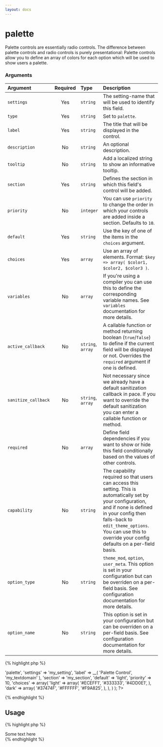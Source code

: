 ```yaml
---
layout: docs
---
```


# palette

Palette controls are essentially radio controls. The difference between palette controls and radio controls is purely presentational: Palette controls allow you to define an array of colors for each option which will be used to show users a palette.

### Arguments

Argument            | Required | Type              | Description
:------------------ | :------: | :---------------- | :----------
`settings`          | Yes      | `string`          | The setting-name that will be used to identify this field.
`type`              | Yes      | `string`          | Set to `palette`.
`label`             | Yes      | `string`          | The title that will be displayed in the control.
`description`       | No       | `string`          | An optional description.
`tooltip`           | No       | `string`          | Add a localized string to show an informative tooltip.
`section`           | Yes      | `string`          | Defines the section in which this field's control will be added.
`priority`          | No       | `integer`         | You can use `priority` to change the order in which your controls are added inside a section. Defaults to `10`.
`default`           | Yes      | `string`          | Use the key of one of the items in the `choices` argument.
`choices`           | Yes      | `array`           | Use an array of elements. Format: `$key => array( $color1, $color2, $color3 )`.
`variables`         | No       | `array`           | If you're using a compiler you can use this to define the corresponding variable names. See `variables` documentation for more details.
`active_callback`   | No       | `string`, `array` | A callable function or method returning boolean (`true`/`false`) to define if the current field will be displayed or not. Overrides the `required` argument if one is defined.
`sanitize_callback` | No       | `string`, `array` | Not necessary since we already have a default sanitization callback in pace. If you want to override the default sanitization you can enter a callable function or method.
`required`          | No       | `array`           | Define field dependencies if you want to show or hide this field conditionally based on the values of other controls.
`capability`        | No       | `string`          | The capability required so that users can access this setting. This is automatically set by your configuration, and if none is defined in your config then falls-back to `edit_theme_options`. You can use this to override your config defaults on a per-field basis.
`option_type`       | No       | `string`          | `theme_mod`, `option`, `user_meta`. This option is set in your configuration but can be overriden on a per-field basis. See configuration documentation for more details.
`option_name`       | No       | `string`          | This option is set in your configuration but can be overriden on a per-field basis. See configuration documentation for more details.

{% highlight php %}
<?php
Kirki::add_field( 'my_config', array(
	'type'        => 'palette',
	'settings'    => 'my_setting',
	'label'       => __( 'Palette Control', 'my_textdomain' ),
	'section'     => 'my_section',
	'default'     => 'light',
	'priority'    => 10,
	'choices'     => array(
		'light' => array(
			'#ECEFF1',
			'#333333',
			'#4DD0E1',
		),
		'dark' => array(
			'#37474F',
			'#FFFFFF',
			'#F9A825',
		),
	),
) );
?>
{% endhighlight %}

## Usage

{% highlight php %}
<?php
$saved_palette = get_theme_mod( 'my_setting', 'light' );
if ( 'light' == $saved_palette ) {
	$background   = '#ECEFF1';
	$text_color   = '#333333';
	$border_color = '#4DD0E1';
} else if ( 'dark' == $saved_palette ) {
	$background   = '#37474F';
	$text_color   = '#FFFFFF';
	$border_color = '#F9A825';
}
$styles = "background-color:{$background}; color:{$text_color}; border-color:{$border_color};";
?>
<div style="<?php echo $styles; ?>">
	Some text here
</div>
{% endhighlight %}
